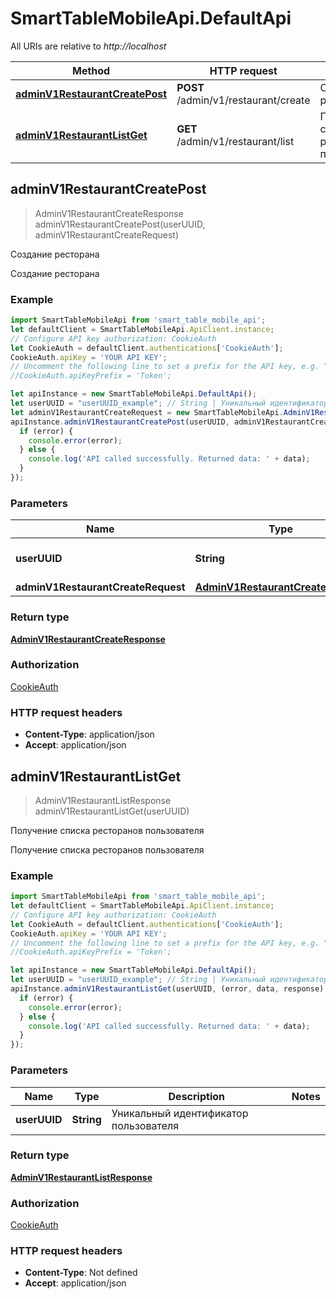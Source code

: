 # SmartTableMobileApi.DefaultApi

All URIs are relative to *http://localhost*

Method | HTTP request | Description
------------- | ------------- | -------------
[**adminV1RestaurantCreatePost**](DefaultApi.md#adminV1RestaurantCreatePost) | **POST** /admin/v1/restaurant/create | Создание ресторана
[**adminV1RestaurantListGet**](DefaultApi.md#adminV1RestaurantListGet) | **GET** /admin/v1/restaurant/list | Получение списка ресторанов пользователя



## adminV1RestaurantCreatePost

> AdminV1RestaurantCreateResponse adminV1RestaurantCreatePost(userUUID, adminV1RestaurantCreateRequest)

Создание ресторана

Создание ресторана

### Example

```javascript
import SmartTableMobileApi from 'smart_table_mobile_api';
let defaultClient = SmartTableMobileApi.ApiClient.instance;
// Configure API key authorization: CookieAuth
let CookieAuth = defaultClient.authentications['CookieAuth'];
CookieAuth.apiKey = 'YOUR API KEY';
// Uncomment the following line to set a prefix for the API key, e.g. "Token" (defaults to null)
//CookieAuth.apiKeyPrefix = 'Token';

let apiInstance = new SmartTableMobileApi.DefaultApi();
let userUUID = "userUUID_example"; // String | Уникальный идентификатор пользователя
let adminV1RestaurantCreateRequest = new SmartTableMobileApi.AdminV1RestaurantCreateRequest(); // AdminV1RestaurantCreateRequest | 
apiInstance.adminV1RestaurantCreatePost(userUUID, adminV1RestaurantCreateRequest, (error, data, response) => {
  if (error) {
    console.error(error);
  } else {
    console.log('API called successfully. Returned data: ' + data);
  }
});
```

### Parameters


Name | Type | Description  | Notes
------------- | ------------- | ------------- | -------------
 **userUUID** | **String**| Уникальный идентификатор пользователя | 
 **adminV1RestaurantCreateRequest** | [**AdminV1RestaurantCreateRequest**](AdminV1RestaurantCreateRequest.md)|  | 

### Return type

[**AdminV1RestaurantCreateResponse**](AdminV1RestaurantCreateResponse.md)

### Authorization

[CookieAuth](../README.md#CookieAuth)

### HTTP request headers

- **Content-Type**: application/json
- **Accept**: application/json


## adminV1RestaurantListGet

> AdminV1RestaurantListResponse adminV1RestaurantListGet(userUUID)

Получение списка ресторанов пользователя

Получение списка ресторанов пользователя

### Example

```javascript
import SmartTableMobileApi from 'smart_table_mobile_api';
let defaultClient = SmartTableMobileApi.ApiClient.instance;
// Configure API key authorization: CookieAuth
let CookieAuth = defaultClient.authentications['CookieAuth'];
CookieAuth.apiKey = 'YOUR API KEY';
// Uncomment the following line to set a prefix for the API key, e.g. "Token" (defaults to null)
//CookieAuth.apiKeyPrefix = 'Token';

let apiInstance = new SmartTableMobileApi.DefaultApi();
let userUUID = "userUUID_example"; // String | Уникальный идентификатор пользователя
apiInstance.adminV1RestaurantListGet(userUUID, (error, data, response) => {
  if (error) {
    console.error(error);
  } else {
    console.log('API called successfully. Returned data: ' + data);
  }
});
```

### Parameters


Name | Type | Description  | Notes
------------- | ------------- | ------------- | -------------
 **userUUID** | **String**| Уникальный идентификатор пользователя | 

### Return type

[**AdminV1RestaurantListResponse**](AdminV1RestaurantListResponse.md)

### Authorization

[CookieAuth](../README.md#CookieAuth)

### HTTP request headers

- **Content-Type**: Not defined
- **Accept**: application/json

